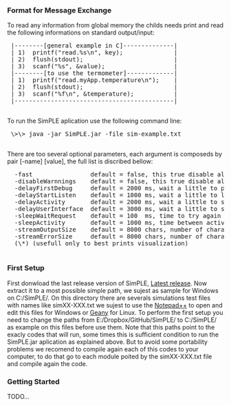  
 ### Format for Message Exchange
 
 To read any information from global memory the childs needs print and 
 read the following informations on standard output/input:
 <pre>
 |--------[general example in C]--------------|
 | 1)  printf("read.%s\n", key);              |
 | 2)  flush(stdout);                         |
 | 3)  scanf("%s", &value);                   |
 |--------[to use the termometer]-------------|
 | 1)  printf("read.myApp.temperature\n");    |
 | 2)  flush(stdout);                         |
 | 3)  scanf("%f\n", &temperature);           |
 |--------------------------------------------|
 </pre>

 To run the SimPLE aplication use the following command line:
 <pre>
 \>\> java -jar SimPLE.jar -file sim-example.txt
 </pre>
 
 There are too several optional parameters, each argument is composeds 
 by pair [-name] [value], the full list is discribed bellow:
 
 <pre>
  -fast                default = false, this true disable all delays to a fast initialization
  -disableWarnnings    default = false, this true disable all warnning menssages
  -delayFirstDebug     default = 2000 ms, wait a little to perform a best verification if all modules is fine
  -delayStartListen    default = 1000 ms, wait a little to listem the modules (\*)
  -delayActivity       default = 2000 ms, wait a little to start the activity verification on modules (\*)
  -delayUserInterface  default = 3000 ms, wait a little to start the user interface (\*)
  -sleepWaitRequest    default = 100  ms, time to try again on solve a fail request (please use >= 10 ms)
  -sleepActivity       default = 1000 ms, time between activity verification on modules (please use >= 10 ms)
  -streamOutputSize    default = 8000 chars, number of characters on buffer of standar output stream 
  -streamErrorSize     default = 8000 chars, number of characters on buffer of standar error stream 
  (\*) (usefull only to best prints visualization)
 </pre>
 
### First Setup
 First donwload the last release version of SimPLE, [Latest release](https://github.com/marcio-da-silva-arantes/SimPLE/releases/latest). Now extract it to a most possible simple path, we sujest as sample for Windows on C:/SimPLE/. On this directory there are severals simulations test files with names like simXX-XXX.txt we sujest to use the [Notepad++](https://notepad-plus-plus.org/) to open and edit this files for Windows or [Geany](https://www.geany.org/) for Linux. To perform the first setup you need to change the paths from E:/Dropbox/GitHub/SimPLE/ to C:/SimPLE/ as example on this files before use them. Note that this paths point to the exacly codes that will run, some times this is sufficient condition to run the SimPLE.jar aplication as explained above. But to avoid some portability problems we recomend to compile again each of this codes to your computer, to do that go to each module poited by the simXX-XXX.txt file and compile again the code.
 
### Getting Started
 TODO...


